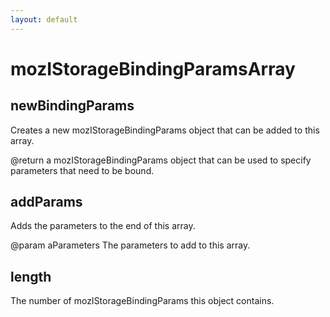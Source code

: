 ```yaml
---
layout: default
---
```


# mozIStorageBindingParamsArray #

## newBindingParams ##

Creates a new mozIStorageBindingParams object that can be added to this
array.

@return a mozIStorageBindingParams object that can be used to specify
        parameters that need to be bound.


## addParams ##

Adds the parameters to the end of this array.

@param aParameters
       The parameters to add to this array.


## length ##

The number of mozIStorageBindingParams this object contains.

